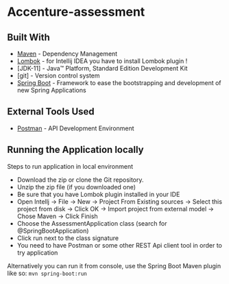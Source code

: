 # Accenture-assessment
## Built With
 - [Maven](https://maven.apache.org/) - Dependency Management
 - [Lombok](https://projectlombok.org/) - for Intellij IDEA you have to install Lombok plugin !
 - [JDK-11] - Java™ Platform, Standard Edition Development Kit
 - [git] - Version control system
 - [Spring Boot](https://spring.io/projects/spring-boot) - Framework to ease the bootstrapping and development of new Spring Applications

## External Tools Used
 - [Postman](https://www.postman.com/) - API Development Environment

 
## Running the Application locally
Steps to run application in local environment
 - Download the zip or clone the Git repository.
 - Unzip the zip file (if you downloaded one)
 - Be sure that you have Lombok plugin installed in your IDE
 - Open Intellj -> File  -> New -> Project From Existing sources -> Select this project from disk -> Click OK -> Import project from external model -> Chose Maven -> Click Finish
 - Choose the AssessmentApplication class (search for @SpringBootApplication)
 - Click run next to the class signature
 - You need to have Postman or some other REST Api client tool in order to try application
 
Alternatively you can run it from console, use the Spring Boot Maven plugin like so:
 `mvn spring-boot:run`
 
 
